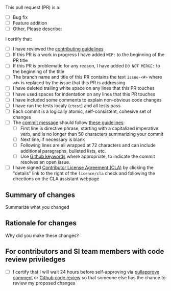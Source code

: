 <!-- Please fill out the pull request template included below, failure -->
<!-- to do so may result in immediate closure of your pull request. -->

<!-- Fill out all portions of this template that apply. Please delete -->
<!-- any unnecessary sections. -->

This pull request (PR) is a:
 - [ ] Bug fix
 - [ ] Feature addition
 - [ ] Other, Please describe:

I certify that:

 - [ ] I have reviewed the [contributing guidelines]
 - [ ] If this PR is a work in progress I have added `WIP:` to the
       beginning of the PR title
 - [ ] If this PR is problematic for any reason, I have added
       `DO NOT MERGE:` to the beginning of the title
 - [ ] The branch name and title of this PR contains the text
       `issue-<#>` where `<#>` is replaced by the issue that this PR
       is addressing
 - [ ] I have deleted trailing white space on any lines that this PR
       touches
 - [ ] I have used spaces for indentation on any lines that this PR
       touches
 - [ ] I have included some comments to explain non-obvious code
       changes
 - [ ] I have run the tests localy (`ctest`) and all tests pass
 - [ ] Each commit is a logically atomic, self-consistent, cohesive
       set of changes
 - [ ] The [commit message] should follow [these guidelines]:
     - [ ] First line is directive phrase, starting with a capitalized
           imperative verb, and is no longer than 50 characters
           summarizing your commit
     - [ ] Next line, if necessary is blank
     - [ ] Following lines are all wrapped at 72 characters and can
           include additional paragraphs, bulleted lists, etc.
     - [ ] Use [Github keywords] where appropriate, to indicate the
           commit resolves an open issue.
 - [ ] I have signed  [Contributor License Agreement (CLA)] by
       clicking the "details" link to the right of the `licence/cla`
       check and following the directions on the CLA assistant webpage

## Summary of changes ##

Summarize what you changed

## Rationale for changes ##

Why did you make these changes?

## For contributors and SI team members with code review priviledges ##

 - [ ] I certify that I will wait 24 hours before self-approving via
       [pullapprove comment] or [Github code review] so that someone
       else has the chance to review my proposed changes

[links]:#
[contributing guidelines]: https://github.com/sourceryinstitute/opencoarrays/blob/master/CONTRIBUTING.md
[commit message]: https://robots.thoughtbot.com/5-useful-tips-for-a-better-commit-message
[these guidelines]: http://tbaggery.com/2008/04/19/a-note-about-git-commit-messages.html
[Contributor License Agreement (CLA)]: https://cla-assistant.io/sourceryinstitute/opencoarrays
[pullapprove comment]: https://pullapprove.com/sourceryinstitute/opencoarrays/settings/
[Github code review]: https://help.github.com/articles/about-pull-request-reviews/
[Github keywords]: https://help.github.com/articles/closing-issues-via-commit-messages/
